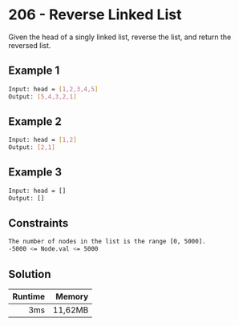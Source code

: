 # 206 - Reverse Linked List

Given the head of a singly linked list, reverse the list, and return the reversed list.

## Example 1

```bash
Input: head = [1,2,3,4,5]
Output: [5,4,3,2,1]
```

## Example 2

```bash
Input: head = [1,2]
Output: [2,1]
```

## Example 3

```bash
Input: head = []
Output: []
```

## Constraints

```bash
The number of nodes in the list is the range [0, 5000].
-5000 <= Node.val <= 5000
```

## Solution

| Runtime | Memory |
| ---: | ---: |
| 3ms | 11,62MB |
